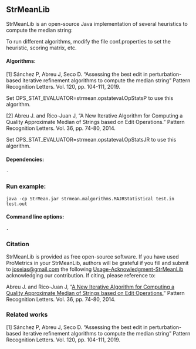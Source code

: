 ## StrMeanLib
StrMeanLib is an open-source Java implementation of several heuristics to compute the median string:

To run different algorithms, modify the file conf.properties to set the heuristic, scoring matrix, etc.

#### Algorithms:

[1] Sánchez P, Abreu J, Seco D. “Assessing the best edit in perturbation-based iterative refinement algorithms to compute the median string” Pattern Recognition Letters. Vol. 120, pp. 104-111, 2019.

Set OPS_STAT_EVALUATOR=strmean.opstateval.OpStatsP to use this algorithm.

[2] Abreu J. and Rico-Juan J, “A New Iterative Algorithm for Computing a Quality Approximate Median of Strings based on Edit Operations.” Pattern Recognition Letters. Vol. 36, pp. 74-80, 2014.

Set OPS_STAT_EVALUATOR=strmean.opstateval.OpStatsJR to use this algorithm.



#### Dependencies:
	-

### Run example:
    java -cp StrMean.jar strmean.malgorithms.MAJRStatistical test.in test.out


#### Command line options:
	-

### Citation 
StrMeanLib is provided as free open-source software. If you have used ProMetrics in your StrMeanLib, authors will be grateful if you fill and submit to [joseias@gmail.com](joseias@gmail.com) the following [Usage-Acknowledgment-StrMeanLib](https://github.com/joseias/StrMeanLib/blob/master/Usage-Acknowledgment-StrMeanLib.docx) acknowledging our contribution. If citing, please reference to:

Abreu J. and Rico-Juan J, “[A New Iterative Algorithm for Computing a Quality Approximate Median of Strings based on Edit Operations.](https://www.sciencedirect.com/science/article/pii/S0167865513003504)” Pattern Recognition Letters. Vol. 36, pp. 74-80, 2014.


### Related works
[1] Sánchez P, Abreu J, Seco D. “Assessing the best edit in perturbation-based iterative refinement algorithms to compute the median string” Pattern Recognition Letters. Vol. 120, pp. 104-111, 2019.

